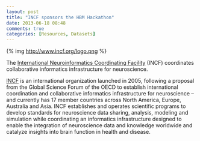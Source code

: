 ```yaml
---
layout: post
title: "INCF sponsors the HBM Hackathon"
date: 2013-06-18 08:48
comments: true
categories: [Resources, Datasets]
---
```


{% img http://www.incf.org/logo.png %}

The [International Neuroinformatics Coordinating Facility][incf] (INCF) coordinates collaborative informatics infrastructure for neuroscience.

<!-- more -->

[INCF][incf] is an international organization launched in 2005, following a proposal from the Global Science Forum of the OECD to establish international coordination and collaborative informatics infrastructure for neuroscience – and currently has 17 member countries across North America, Europe, Australia and Asia. INCF establishes and operates scientific programs to develop standards for neuroscience data sharing, analysis, modeling and simulation while coordinating an informatics infrastructure designed to enable the integration of neuroscience data and knowledge worldwide and catalyze insights into brain function in health and disease.

[incf]: http://www.incf.org/